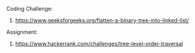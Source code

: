 Coding Challenge:

1) https://www.geeksforgeeks.org/flatten-a-binary-tree-into-linked-list/

Assignment:

1) https://www.hackerrank.com/challenges/tree-level-order-traversal
